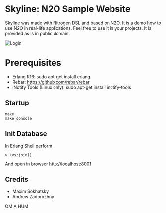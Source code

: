 Skyline: N2O Sample Website
===========================

Skyline was made with Nitrogen DSL and based on [N2O](https://github.com/5HT/n2o).
It is a demo how to use N2O in real-life applications.
Feel free to use it in your projects. It is provided as is in public domain.

![Login](http://synrc.com/lj/N2O+Bootstrap.png)

Prerequisites
=============

* Erlang R16: sudo apt-get install erlang
* Rebar: https://github.com/rebar/rebar
* iNotify Tools (Linux only): sudo apt-get install inotify-tools

Startup
-------------

    make
    make console

Init Database
-------------

In Erlang Shell perform

    > kvs:join().

And open in browser [http://localhost:8001](http://localhost:8001)

Credits
-------

* Maxim Sokhatsky
* Andrew Zadorozhny

OM A HUM
